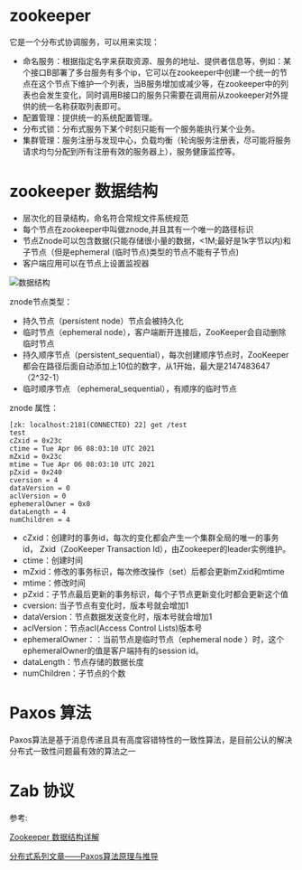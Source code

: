 # zookeeper

它是一个分布式协调服务，可以用来实现：

- 命名服务：根据指定名字来获取资源、服务的地址、提供者信息等，例如：某个接口B部署了多台服务有多个ip，它可以在zookeeper中创建一个统一的节点在这个节点下维护一个列表，当B服务增加或减少等，在zookeeper中的列表也会发生变化，同时调用B接口的服务只需要在调用前从zookeeper对外提供的统一名称获取列表即可。
- 配置管理：提供统一的系统配置管理。
- 分布式锁：分布式服务下某个时刻只能有一个服务能执行某个业务。
- 集群管理：服务注册与发现中心，负载均衡（轮询服务注册表，尽可能将服务请求均匀分配到所有注册有效的服务器上），服务健康监控等。

# zookeeper 数据结构

- 层次化的目录结构，命名符合常规文件系统规范
- 每个节点在zookeeper中叫做znode,并且其有一个唯一的路径标识
- 节点Znode可以包含数据(只能存储很小量的数据，<1M;最好是1k字节以内)和子节点（但是ephemeral (临时节点)类型的节点不能有子节点)
- 客户端应用可以在节点上设置监视器

![数据结构](https://images.gitee.com/uploads/images/2021/0406/155016_ffbd5821_8076629.png "数据结构.png")

znode节点类型：

- 持久节点（persistent node）节点会被持久化
- 临时节点（ephemeral node），客户端断开连接后，ZooKeeper会自动删除临时节点
- 持久顺序节点（persistent_sequential），每次创建顺序节点时，ZooKeeper都会在路径后面自动添加上10位的数字，从1开始，最大是2147483647 （2^32-1）
- 临时顺序节点 （ephemeral_sequential），有顺序的临时节点

znode 属性：

```
[zk: localhost:2181(CONNECTED) 22] get /test
test
cZxid = 0x23c
ctime = Tue Apr 06 08:03:10 UTC 2021
mZxid = 0x23c
mtime = Tue Apr 06 08:03:10 UTC 2021
pZxid = 0x240
cversion = 4
dataVersion = 0
aclVersion = 0
ephemeralOwner = 0x0
dataLength = 4
numChildren = 4
```
- cZxid：创建时的事务id，每次的变化都会产生一个集群全局的唯一的事务id， Zxid（ZooKeeper Transaction Id），由Zookeeper的leader实例维护。
- ctime：创建时间
- mZxid：修改的事务标识，每次修改操作（set）后都会更新mZxid和mtime
- mtime：修改时间
- pZxid：子节点最后更新的事务标识，每个子节点更新变化时都会更新这个值
- cversion: 当子节点有变化时，版本号就会增加1
- dataVersion：节点数据发送变化时，版本号就会增加1
- aclVersion：节点acl(Access Control Lists)版本号
- ephemeralOwner：：当前节点是临时节点（ephemeral node ）时，这个ephemeralOwner的值是客户端持有的session id。
- dataLength：节点存储的数据长度
- numChildren：子节点的个数

# Paxos 算法

Paxos算法是基于消息传递且具有高度容错特性的一致性算法，是目前公认的解决分布式一致性问题最有效的算法之一

# Zab 协议


参考:

[Zookeeper 数据结构详解](https://juejin.cn/post/6844904167287291912)

[分布式系列文章——Paxos算法原理与推导](https://www.cnblogs.com/linbingdong/p/6253479.html)